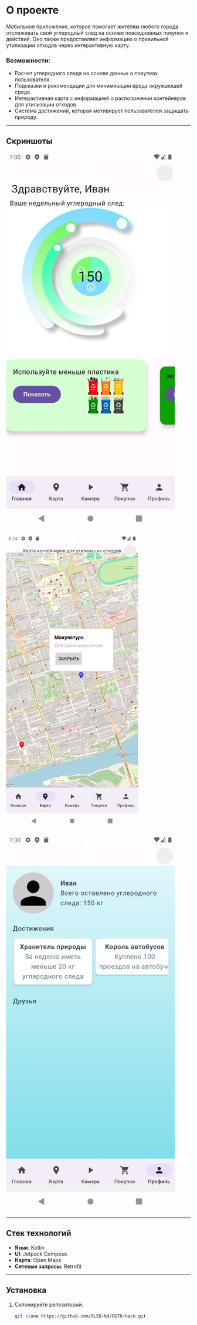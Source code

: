 
# О проекте

Мобильное приложение, которое помогает жителям любого города отслеживать свой углеродный след на основе повседневных покупок и действий. Оно также предоставляет информацию о правильной утилизации отходов через интерактивную карту.

### Возможности:
- Расчет углеродного следа на основе данных о покупках пользователя.
- Подсказки и рекомендации для минимизации вреда окружающей среде.
- Интерактивная карта с информацией о расположении контейнеров для утилизации отходов.
- Система достижений, которая мотивирует пользователей защищать природу.

---

## Скриншоты

![Image alt](https://github.com/XLED-bd/DGTU-hack/blob/master/image/main_page.jpg)

![Image alt](https://github.com/XLED-bd/DGTU-hack/blob/master/image/map_page.jpg)

![Image alt](https://github.com/XLED-bd/DGTU-hack/blob/master/image/profile_page.jpg)

---

## Стек технологий

- **Язык**: Kotlin
- **UI**: Jetpack Compose
- **Карта**: Open Maps
- **Сетевые запросы**: Retrofit

---

## Установка

1. Склонируйте репозиторий:
   ```bash
   git clone https://github.com/XLED-bd/DGTU-hack.git